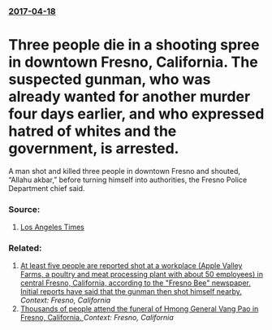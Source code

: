### [2017-04-18](/news/2017/04/18/index.md)

# Three people die in a shooting spree in downtown Fresno, California. The suspected gunman, who was already wanted for another murder four days earlier, and who expressed hatred of whites and the government, is arrested. 

A man shot and killed three people in downtown Fresno and shouted, “Allahu akbar,” before turning himself into authorities, the Fresno Police Department chief said.


### Source:

1. [Los Angeles Times](http://www.latimes.com/local/lanow/la-me-fresno-shooting-20170418-story.html)

### Related:

1. [At least five people are reported shot at a workplace (Apple Valley Farms, a poultry and meat processing plant with about 50 employees) in central Fresno, California, according to the "Fresno Bee" newspaper. Initial reports have said that the gunman then shot himself nearby. ](/news/2012/11/6/at-least-five-people-are-reported-shot-at-a-workplace-apple-valley-farms-a-poultry-and-meat-processing-plant-with-about-50-employees-in-c.md) _Context: Fresno, California_
2. [Thousands of people attend the funeral of Hmong General Vang Pao in Fresno, California. ](/news/2011/02/4/thousands-of-people-attend-the-funeral-of-hmong-general-vang-pao-in-fresno-california.md) _Context: Fresno, California_
